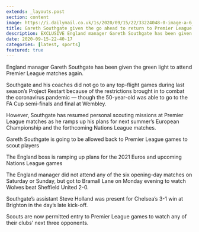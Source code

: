 ```yaml
---
extends: _layouts.post
section: content
image: https://i.dailymail.co.uk/1s/2020/09/15/22/33224048-0-image-a-6_1600203826462.jpg 
title: Gareth Southgate given the go ahead to return to Premier League games 
description: EXCLUSIVE England manager Gareth Southgate has been given the green light to attend Premier League matches again, after not attending any games in person during Project Restart. 
date: 2020-09-15-22-40-17 
categories: [latest, sports] 
featured: true 
--- 
```

England manager Gareth Southgate has been given the green light to attend Premier League matches again.

Southgate and his coaches did not go to any top-flight games during last season’s Project Restart because of the restrictions brought in to combat the coronavirus pandemic — though the 50-year-old was able to go to the FA Cup semi-finals and final at Wembley.

However, Southgate has resumed personal scouting missions at Premier League matches as he ramps up his plans for next summer’s European Championship and the forthcoming Nations League matches.  

Gareth Southgate is going to be allowed back to Premier League games to scout players

The England boss is ramping up plans for the 2021 Euros and upcoming Nations League games

The England manager did not attend any of the six opening-day matches on Saturday or Sunday, but got to Bramall Lane on Monday evening to watch Wolves beat Sheffield United 2-0.

Southgate’s assistant Steve Holland was present for Chelsea’s 3-1 win at Brighton in the day’s late kick-off.

Scouts are now permitted entry to Premier League games to watch any of their clubs’ next three opponents. 

